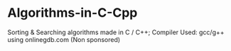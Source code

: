 # Algorithms-in-C-Cpp
Sorting &amp; Searching algorithms made in C / C++;
Compiler Used: gcc/g++ using onlinegdb.com (Non sponsored)
